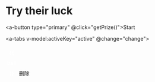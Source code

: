 # Try their luck

<a-button type="primary" @click="getPrize()">Start</a-button>

<a-tabs v-model:activeKey="active" @change="change">
  <a-tab-pane key="dobule" tab="dobule ball"></a-tab-pane>
  <a-tab-pane key="lucky" tab="lucky ball" force-render></a-tab-pane>
</a-tabs>

<div class="ball-container">
  <div v-for="(ar, arindx) in luckArr">
    <span :class="index + 1 <= len ? 'ball' : 'lastball' " v-for="(ball,index) in ar"> {{ ball }}</span>
    <a-button type="text" danger @click="delet(arindx)"><delete-outlined />删除</a-button>
    <delete-outlined />
  </div>
</div>

<script lang="ts">
 import { defineComponent } from 'vue';
  import { DeleteOutlined } from '@ant-design/icons-vue';
  export default defineComponent({
    components: {
      DeleteOutlined
    },
  });
</script>

<script setup lang="ts">
  import { ref, reactive, watch, computed, provide } from "vue";
  const luckArr = ref<[]>([[]])
  const active = ref<string>('dobule')

  const isdoblue = computed<Boolean>(() => active.value === 'dobule')

  change('dobule')

  const len = computed<number>(() => isdoblue.value ? 6 : 5)

  function getBallLen() {
    const redMax = isdoblue.value ? 33 : 35
    const bluMax = isdoblue.value ? 16 : 12
    return { redMax, bluMax }
  }

  function getBalls() {
    const { redMax, bluMax } = getBallLen()
    const redArr = new Array(redMax).fill('1').map((i, ind) => ind + 1)
    const blueArr = new Array(bluMax).fill('1').map((i, ind) => ind + 1)
    return { redArr, blueArr }
  }

  function getPrize() {

    const { redMax, bluMax } = getBallLen()
    const { redArr, blueArr } =  getBalls()

    const redBall = new Set()
    const blueBall = new Set()

    for (let i = redMax, le = redMax - len.value; i > le; i-- ) {
      const radom = Math.random() * i
      const index: number = radom === 0 ? 0 : Math.floor(radom)
      redBall.add(redArr[index])
      redArr.splice(index, 1)
    }

    const redB = [...redBall].sort((a, b) => a - b).map((i: number) => i < 10 ? `0${i}` : i )

    for (let i = bluMax, le = bluMax - 7 + len.value; i > le; i--) {
      const radom = Math.random() * i
      const index: number = radom === 0 ? 0 : Math.floor(radom)
      blueBall.add(blueArr[index])
      blueArr.splice(index, 1)
    }

    const blueB = [...blueBall].sort((a, b) => a - b).map((i: number) => i < 10 ? `0${i}` : i )

    luckArr.value.push([...redB, ...blueB])

    localStorage.setItem(active.value, JSON.stringify(luckArr.value))
  }

  function change(tab) {
    luckArr.value = JSON.parse(localStorage.getItem(tab)) || []
  }

  function delet (delIndex: number) {
    console.log('delet', delIndex);
    luckArr.value.splice(delIndex, 1)
    localStorage.setItem(active.value, JSON.stringify(luckArr.value))
  }

</script>
<style scoped>
  .ball-container {
  }

  .ball-container span {
    display: inline-block;
    font-weight: bold;
    margin: 2px;
    width: 2em;
    text-align: center;
    line-height: 2em;
    border-radius: 50%;
    font-size: 14px;
    color: white;
    user-select: none;
  }

  .ball {
    background: linear-gradient(270deg, #c50701, #e62c60);
  }
  .lastball {
    background: blue;
  }

</style>
